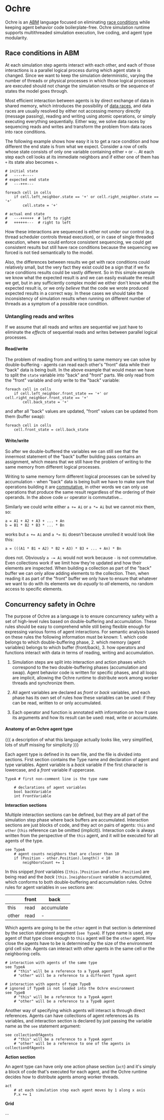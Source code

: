 # Ochre

Ochre is an [ABM](https://en.wikipedia.org/wiki/Agent-based_model) language focused on eliminating [race conditions](https://en.wikipedia.org/wiki/Race_condition) while keeping agent behavior code boilerplate-free. Ochre simulation runtime supports multithreaded simulation execution, live coding, and agent type modularity.

## Race conditions in ABM

At each simulation step agents interact with each other, and each of those interactions is a parallel logical process during which agent state is changed. Since we want to keep the simulation deterministic, varying the number of threads or physical processes in which those logical processes are executed should not change the simulation results or the sequence of states the model goes through.

Most efficient interaction between agents is by direct exchange of data in shared memory, which introduces the possibility of [data races](https://en.wikipedia.org/wiki/Race_condition#Data_race), and data races are usually resolved by either not accessing memory directly (message passing), reading and writing using atomic operations, or simply executing everything sequentially. Either way, we solve data races by sequencing reads and writes and transform the problem from data races into race conditions.

The following example shows how easy it is to get a race condition and how different the end state is from what we expect. Consider a row of cells whose state consists of only one variable containing either `+` or `-`. At each step each cell looks at its immediate neighbors and if either one of them has `+` its state also becomes `+`.

```
# initial state
#   ----+----
# expected end state
#   ---+++---

foreach cell in cells
    if cell.left_neighbor.state == '+' or cell.right_neighbor.state == '+'
        cell.state = '+'

# actual end state
#   ---++++++  # left to right
#   ++++++---  # right to left
```

How these interactions are sequenced is either not under our control (e.g. thread scheduler controls thread execution), or in case of single threaded execution, where we could enforce consistent sequencing, we could get consistent results but still have race conditions because the sequencing we forced is not tied semantically to the model.

Also, the differences between results we get with race conditions could relatively small, but the very fact they exist could be a sign that if we fix race conditions results could be vastly different. So in this simple example we know what the expected result is and we can easily evaluate the result we get, but in any sufficiently complex model we either don't know what the expected result is, or we only *believe* that the code we wrote produced expected results in a correct way. In these cases we should take the inconsistency of simulation results when running on different number of threads as a symptom of a possible race condition.

### Untangling reads and writes

If we assume that all reads and writes are sequential we just have to eliminate the *effects* of sequential reads and writes between parallel logical processes.

#### Read/write

The problem of reading from and writing to same memory we can solve by double-buffering - agents can read each other's "front" data while their "back" data is being built. In the above example that would mean we have to split the `state` variable into "back" and "front" parts. We only read from the "front" variable and only write to the "back" variable:

```
foreach cell in cells
    if cell.left_neighbor.front_state == '+' or cell.right_neighbor.front_state == '+'
        cell.back_state = '+'
```

and after all "back" values are updated, "front" values can be updated from them (buffer swap):

```
foreach cell in cells
    cell.front_state = cell.back_state
```

#### Write/write

So after we double-buffered the variables we can still see that the innermost statement of the "back" buffer building pass contains an assignment, which means that we still have the problem of writing to the same memory from different logical processes.

Writing to same memory form different logical processes can be solved by accumulation - when "back" data is being built we have to make sure that operations building it are [commutative](https://en.wikipedia.org/wiki/Commutative_property), in other words we can only use operations that produce the same result regardless of the ordering of their operands. In the above code `or` operator is commutative...

Similarly we could write either `a += Ai` or `a *= Ai` but we cannot mix them, so:

```
a = A1 + A2 + A3 + ... + An
b = B1 * B2 * B3 * ... * Bn
```

works but `a += Ai` and `a *= Bi` doesn't because unrolled it would look like this:

```
a = (((A1 * B1 + A2) * B2 + A3) * B3 + ... + An) * Bn
```

does not. Obviously `a -= Ai` would not work because `-` is not commutative. Even collections work if we limit how they're updated and how their elements are inspected. When building a collection as part of the "back" buffer we can only allow adding elements to the collection. Then, when reading it as part of the "front" buffer we only have to ensure that whatever we want to do with its elements we do *equally* to *all* elements, no random access to specific elements.

## Concurrency safety in Ochre

The purpose of Ochre as a language is to ensure concurrency safety with a set of high-level rules based on double-buffering and accumulation. These rules should be easy to comprehend while still being flexible enough for expressing various forms of agent interactions. For semantic analysis based on these rules the following information must be known:
    1. which code belongs to which double-buffering phase,
    2. which memory (agent variables) belongs to which buffer (front/back),
    3. how operators and functions interact with data in terms of reading, writing and accumulation.

1. Simulation steps are split into interaction and action phases which correspond to the two double-buffering phases (accumulation and swap). Agent behavior code is written for specific phases, and all loops are implicit, allowing the Ochre runtime to distribute work among worker threads and synchronize them.

2. All agent variables are declared as *front* or *back* variables, and each phase has its own set of rules how these variables can be used: if they can be read, written to or only accumulated.

3. Each operator and function is annotated with information on how it uses its arguments and how its result can be used: read, write or accumulate.

#### Anatomy of an Ochre agent type

{{{ a description of what this language actually looks like, very simplified, lots of stuff missing for simplicity }}}

Each agent type is defined in its own file, and the file is divided into sections. First section contains the Type name and declaration of agent and type variables. Agent variable is a *back* variable if the first character is lowercase, and a *front* variable if uppercase.

```
TypeA # first non-comment line is the type name

    # declarations of agent variables
    bool backVariable
    int FrontVariable
```

**Interaction sections**

Multiple interaction sections can be defined, but they are all part of the simulation step phase where back buffers are accumulated. Interaction sections are just blocks of code, and they act on pairs of agents: `this` and `other` (`this` reference can be omitted (implicit)). Interaction code is always written from the perspective of the `this` agent, and it will be executed for all agents of the type.

```
see TypeA
    # agent counts neighbors that are closer than 10
    if (Position - other.Position).length() < 10
        neighborsCount += 1
```

In this snippet *front* variables (`[this.]Position` and `other.Position`) are being read and the *back* `[this.]neighborsCount` variable is accumulated, which conforms to both double-buffering and accumulation rules. Ochre rules for agent variables in `see` sections are:

| | front | back
| --- | --- | ---
| this | read | accumulate
| other | read | -

Which agents are going to be the `other` agent in that section is determined by the section statement argument (`see TypeA`). If type name is used, any agent of that type close enough to `this` agent will be the `other` agent. How close the agents have to be is determined by the size of the environment grid cell size. Agents can interact with other agents in the same cell or the neighboring cells.

```
# interaction with agents of the same type
see TypeA
    # "this" will be a reference to a TypeA agent
    # "other" will be a reference to a different TypeA agent

# interaction with agents of type TypeB
# ignored if TypeB is not loaded into the Ochre environment
see TypeB
    # "this" will be a reference to a TypeA agent
    # "other" will be a reference to a TypeB agent
```

Another way of specifying which agents will interact is through direct references. Agents can have collections of agent references as its variables, and interaction section is declared by just passing the variable name as the `see` statement argument:

```
see collectionOfAgents
    # "this" will be a reference to a TypeA agent
    # "other" will be a reference to one of the agents in collectionOfAgents
```

**Action section**

An agent type can have only one action phase section (`act`) and it's simply a block of code that's executed for each agent, and the Ochre runtime decides how to distribute agents among worker threads.

```
act
    # at each simulation step each agent moves by 1 along x axis
    P.x += 1
```

**Grid**

...
